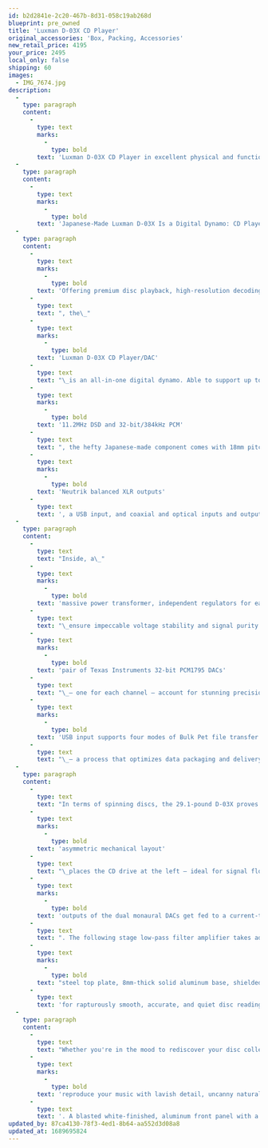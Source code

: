 ```yaml
---
id: b2d2841e-2c20-467b-8d31-058c19ab268d
blueprint: pre_owned
title: 'Luxman D-03X CD Player'
original_accessories: 'Box, Packing, Accessories'
new_retail_price: 4195
your_price: 2495
local_only: false
shipping: 60
images:
  - IMG_7674.jpg
description:
  -
    type: paragraph
    content:
      -
        type: text
        marks:
          -
            type: bold
        text: 'Luxman D-03X CD Player in excellent physical and functional condition with original box, packing and accessories. Unit sold as new for $4,195.00'
  -
    type: paragraph
    content:
      -
        type: text
        marks:
          -
            type: bold
        text: 'Japanese-Made Luxman D-03X Is a Digital Dynamo: CD Player/DAC Offers Premium Disc Playback, High-Resolution Decoding, Connectivity, Engineering, and Build Quality'
  -
    type: paragraph
    content:
      -
        type: text
        marks:
          -
            type: bold
        text: 'Offering premium disc playback, high-resolution decoding, and MQA support'
      -
        type: text
        text: ", the\_"
      -
        type: text
        marks:
          -
            type: bold
        text: 'Luxman D-03X CD Player/DAC'
      -
        type: text
        text: "\_is an all-in-one digital dynamo. Able to support up to\_"
      -
        type: text
        marks:
          -
            type: bold
        text: '11.2MHz DSD and 32-bit/384kHz PCM'
      -
        type: text
        text: ", the hefty Japanese-made component comes with 18mm pitch gold-plated RCA outputs,\_"
      -
        type: text
        marks:
          -
            type: bold
        text: 'Neutrik balanced XLR outputs'
      -
        type: text
        text: ', a USB input, and coaxial and optical inputs and outputs for supreme versatility. True to Luxman''s philosophy and legacy, D-03X epitomizes high-end engineering, build, and performance.'
  -
    type: paragraph
    content:
      -
        type: text
        text: "Inside, a\_"
      -
        type: text
        marks:
          -
            type: bold
        text: 'massive power transformer, independent regulators for each circuit, and large-capacity filter capacitors'
      -
        type: text
        text: "\_ensure impeccable voltage stability and signal purity. A\_"
      -
        type: text
        marks:
          -
            type: bold
        text: 'pair of Texas Instruments 32-bit PCM1795 DACs'
      -
        type: text
        text: "\_– one for each channel – account for stunning precision and micro-dynamics. In addition, the\_"
      -
        type: text
        marks:
          -
            type: bold
        text: 'USB input supports four modes of Bulk Pet file transfer'
      -
        type: text
        text: "\_– a process that optimizes data packaging and delivery to the DAC, easing the processing load for both the host CPU and the device CPU. Finally, all signals benefit from a low-jitter, low-phase-noise master clock that minimizes noise near the oscillation frequency and optimizes transmission accuracy."
  -
    type: paragraph
    content:
      -
        type: text
        text: "In terms of spinning discs, the 29.1-pound D-03X proves a master of its domain. Its\_"
      -
        type: text
        marks:
          -
            type: bold
        text: 'asymmetric mechanical layout'
      -
        type: text
        text: "\_places the CD drive at the left – ideal for signal flow, resonance control, and weight balance. A robust box-chassis frame shields the transport and delicate circuitry from external vibrations and ruinous noise. For the all-important analog circuit, the\_"
      -
        type: text
        marks:
          -
            type: bold
        text: 'outputs of the dual monaural DACs get fed to a current-to-voltage converter stage'
      -
        type: text
        text: ". The following stage low-pass filter amplifier takes advantage of low impedance. As for the overbuilt transport mechanism? It boasts a\_"
      -
        type: text
        marks:
          -
            type: bold
        text: "steel top plate, 8mm-thick solid aluminum base, shielded box sub chassis, and a loop-less structure\_"
      -
        type: text
        text: 'for rapturously smooth, accurate, and quiet disc reading.'
  -
    type: paragraph
    content:
      -
        type: text
        text: "Whether you're in the mood to rediscover your disc collection or call up a few favorites from a streaming service, D-03X will\_"
      -
        type: text
        marks:
          -
            type: bold
        text: 'reproduce your music with lavish detail, uncanny naturalism, non-fatiguing balance, and exceptional presence'
      -
        type: text
        text: '. A blasted white-finished, aluminum front panel with a fluorescent display complete with Zoom mode complements a supplied RD-28 aluminum remote control for tactile operation. Indeed, from the looks to the touch to the playback itself, D-03X is audiophile luxury.'
updated_by: 87ca4130-78f3-4ed1-8b64-aa552d3d08a8
updated_at: 1689695824
---
```

